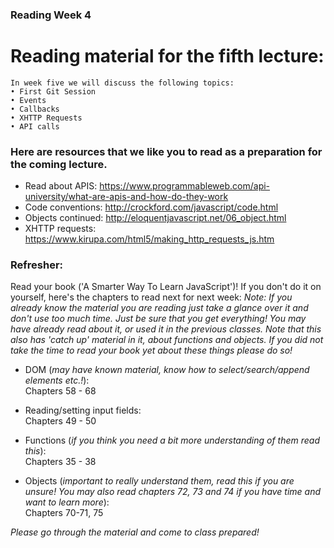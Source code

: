 ### Reading Week 4


# Reading material for the fifth lecture:

```
In week five we will discuss the following topics:
• First Git Session
• Events
• Callbacks
• XHTTP Requests
• API calls
```

### Here are resources that we like you to read as a preparation for the coming lecture. 

- Read about APIS: https://www.programmableweb.com/api-university/what-are-apis-and-how-do-they-work
- Code conventions: http://crockford.com/javascript/code.html
- Objects continued: http://eloquentjavascript.net/06_object.html
- XHTTP requests: https://www.kirupa.com/html5/making_http_requests_js.htm


### Refresher:
Read your book ('A Smarter Way To Learn JavaScript')! If you don't do it on yourself, here's the chapters to read next for next week:
*Note: If you already know the material you are reading just take a glance over it and don't use too much time. Just be sure that you get everything! You may have already read about it, or used it  in the previous classes. Note that this also has 'catch up' material in it, about functions and objects. If you did not take the time to read your book yet about these things please do so!*

* DOM (*may have known material, know how to select/search/append elements etc.!*):</br>
Chapters 58 - 68

* Reading/setting input fields:</br>
Chapters 49 - 50

* Functions (*if you think you need a bit more understanding of them read this*):</br>
Chapters 35 - 38

* Objects (*important to really understand them, read this if you are unsure! You may also read chapters 72, 73 and 74 if you have time and want to learn more*):</br>
Chapters 70-71, 75

_Please go through the material and come to class prepared!_

